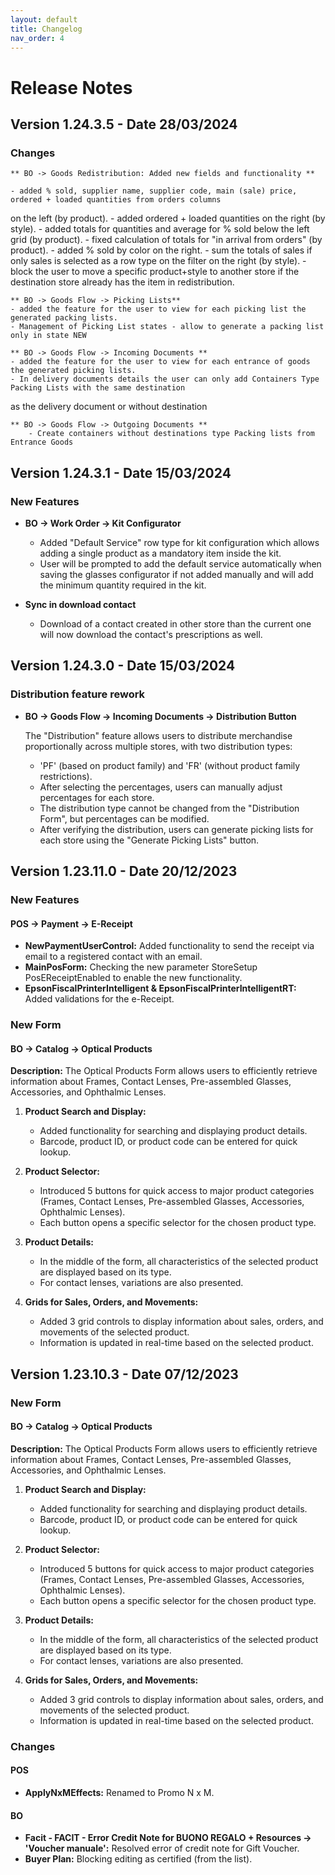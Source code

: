 ```yaml
---
layout: default
title: Changelog
nav_order: 4
---
```


# Release Notes

## Version 1.24.3.5 - Date 28/03/2024

### Changes

	** BO -> Goods Redistribution: Added new fields and functionality **

	- added % sold, supplier name, supplier code, main (sale) price, ordered + loaded quantities from orders columns 
on the left (by product).
	- added ordered + loaded quantities on the right (by style).
	- added totals for quantities and average for % sold below the left grid (by product).
	- fixed calculation of totals for "in arrival from orders" (by product).
	- added % sold by color on the right.
	- sum the totals of sales if only sales is selected as a row type on the filter on the right (by style).
	- block the user to move a specific product+style to another store if the destination store already has the 
item in redistribution.


	** BO -> Goods Flow -> Picking Lists** 
	- added the feature for the user to view for each picking list the generated packing lists.
	- Management of Picking List states - allow to generate a packing list only in state NEW

	** BO -> Goods Flow -> Incoming Documents **
	- added the feature for the user to view for each entrance of goods the generated picking lists.
	- In delivery documents details the user can only add Containers Type Packing Lists with the same destination
 as the delivery document or without destination

	** BO -> Goods Flow -> Outgoing Documents **
        - Create containers without destinations type Packing lists from Entrance Goods


## Version 1.24.3.1 - Date 15/03/2024 

### New Features

- **BO → Work Order → Kit Configurator**

    - Added "Default Service" row type for kit configuration which allows adding a single product as a mandatory item inside the kit.
    - User will be prompted to add the default service automatically when saving the glasses configurator if not added manually and will add the minimum 
      quantity required in the kit.

- **Sync in download contact**

    - Download of a contact created in other store than the current one will now download the contact's prescriptions as well.



## Version 1.24.3.0 - Date 15/03/2024

### Distribution feature rework

- **BO → Goods Flow → Incoming Documents → Distribution Button**

     The "Distribution" feature allows users to distribute merchandise proportionally across multiple stores, with two distribution types:
     
     - 'PF' (based on product family) and 'FR' (without product family restrictions).
     -  After selecting the percentages, users can manually adjust percentages for each store.
     -  The distribution type cannot be changed from the "Distribution Form", but percentages can be modified.
     -  After verifying the distribution, users can generate picking lists for each store using the "Generate Picking Lists" button.



## Version 1.23.11.0 - Date 20/12/2023

### New Features

#### POS → Payment → E-Receipt

- **NewPaymentUserControl:** Added functionality to send the receipt via email to a registered contact with an email.
- **MainPosForm:** Checking the new parameter StoreSetup PosEReceiptEnabled to enable the new functionality.
- **EpsonFiscalPrinterIntelligent & EpsonFiscalPrinterIntelligentRT:** Added validations for the e-Receipt.

### New Form

#### BO → Catalog → Optical Products

**Description:**
The Optical Products Form allows users to efficiently retrieve information about Frames, Contact Lenses, Pre-assembled Glasses, Accessories, and Ophthalmic Lenses.

1. **Product Search and Display:**
   - Added functionality for searching and displaying product details.
   - Barcode, product ID, or product code can be entered for quick lookup.

2. **Product Selector:**
   - Introduced 5 buttons for quick access to major product categories (Frames, Contact Lenses, Pre-assembled Glasses, Accessories, Ophthalmic Lenses).
   - Each button opens a specific selector for the chosen product type.

3. **Product Details:**
   - In the middle of the form, all characteristics of the selected product are displayed based on its type.
   - For contact lenses, variations are also presented.

4. **Grids for Sales, Orders, and Movements:**
   - Added 3 grid controls to display information about sales, orders, and movements of the selected product.
   - Information is updated in real-time based on the selected product.



## Version 1.23.10.3 - Date 07/12/2023

### New Form

#### BO → Catalog → Optical Products

**Description:**
The Optical Products Form allows users to efficiently retrieve information about Frames, Contact Lenses, Pre-assembled Glasses, Accessories, and Ophthalmic Lenses.

1. **Product Search and Display:**
   - Added functionality for searching and displaying product details.
   - Barcode, product ID, or product code can be entered for quick lookup.

2. **Product Selector:**
   - Introduced 5 buttons for quick access to major product categories (Frames, Contact Lenses, Pre-assembled Glasses, Accessories, Ophthalmic Lenses).
   - Each button opens a specific selector for the chosen product type.

3. **Product Details:**
   - In the middle of the form, all characteristics of the selected product are displayed based on its type.
   - For contact lenses, variations are also presented.

4. **Grids for Sales, Orders, and Movements:**
   - Added 3 grid controls to display information about sales, orders, and movements of the selected product.
   - Information is updated in real-time based on the selected product.

### Changes

#### POS
- **ApplyNxMEffects:** Renamed to Promo N x M.

#### BO
- **Facit - FACIT - Error Credit Note for BUONO REGALO + Resources → 'Voucher manuale':** Resolved error of credit note for Gift Voucher.
- **Buyer Plan:** Blocking editing as certified (from the list).
